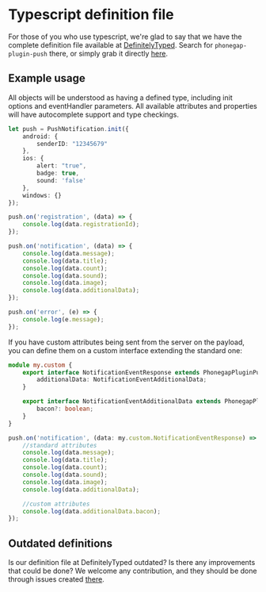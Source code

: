 # Typescript definition file

For those of you who use typescript, we're glad to say that we have the complete definition file available at [DefinitelyTyped](https://github.com/DefinitelyTyped/DefinitelyTyped).
Search for `phonegap-plugin-push` there, or simply grab it directly [here](https://github.com/DefinitelyTyped/DefinitelyTyped/blob/master/phonegap-plugin-push/phonegap-plugin-push.d.ts).

## Example usage

All objects will be understood as having a defined type, including init options and eventHandler parameters.
All available attributes and properties will have autocomplete support and type checkings.

```typescript
let push = PushNotification.init({
	android: {
		senderID: "12345679"
	},
	ios: {
		alert: "true",
		badge: true,
		sound: 'false'
	},
	windows: {}
});

push.on('registration', (data) => {
	console.log(data.registrationId);
});

push.on('notification', (data) => {
	console.log(data.message);
	console.log(data.title);
	console.log(data.count);
	console.log(data.sound);
	console.log(data.image);
	console.log(data.additionalData);
});

push.on('error', (e) => {
	console.log(e.message);
});
```

If you have custom attributes being sent from the server on the payload, you can define them on a custom interface extending the standard one:

```typescript
module my.custom {
	export interface NotificationEventResponse extends PhonegapPluginPush.NotificationEventResponse {
		additionalData: NotificationEventAdditionalData;
	}

	export interface NotificationEventAdditionalData extends PhonegapPluginPush.NotificationEventAdditionalData {
		bacon?: boolean;
	}
}

push.on('notification', (data: my.custom.NotificationEventResponse) => {
	//standard attributes
	console.log(data.message);
	console.log(data.title);
	console.log(data.count);
	console.log(data.sound);
	console.log(data.image);
	console.log(data.additionalData);

	//custom attributes
	console.log(data.additionalData.bacon);
});
```

## Outdated definitions

Is our definition file at DefinitelyTyped outdated? Is there any improvements that could be done?
We welcome any contribution, and they should be done through issues created [there](https://github.com/DefinitelyTyped/DefinitelyTyped/issues/new). 